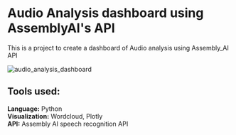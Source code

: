 # Audio Analysis dashboard using AssemblyAI's API
This is a project to create a dashboard of Audio analysis using Assembly_AI  API


![audio_analysis_dashboard](https://user-images.githubusercontent.com/44662115/184603803-30087876-e796-4a45-904a-48a2e77c1fa5.gif)


## Tools used:
**Language:** Python <br />
**Visualization:** Wordcloud, Plotly <br />
**API:** Assembly AI speech recognition API

